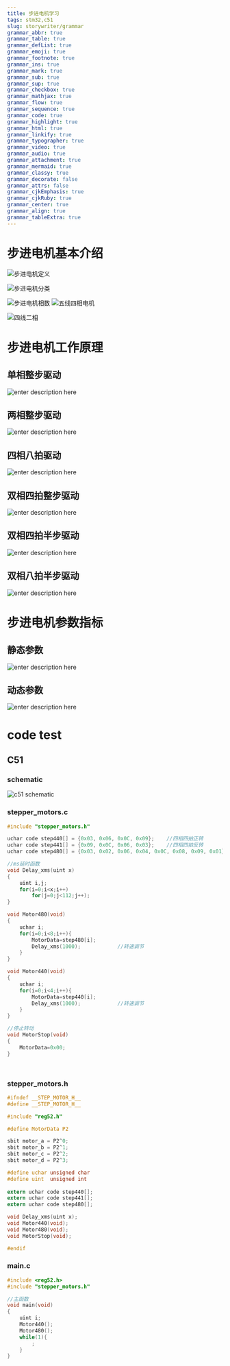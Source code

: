```yaml
---
title: 步进电机学习
tags: stm32,c51
slug: storywriter/grammar
grammar_abbr: true
grammar_table: true
grammar_defList: true
grammar_emoji: true
grammar_footnote: true
grammar_ins: true
grammar_mark: true
grammar_sub: true
grammar_sup: true
grammar_checkbox: true
grammar_mathjax: true
grammar_flow: true
grammar_sequence: true
grammar_code: true
grammar_highlight: true
grammar_html: true
grammar_linkify: true
grammar_typographer: true
grammar_video: true
grammar_audio: true
grammar_attachment: true
grammar_mermaid: true
grammar_classy: true
grammar_decorate: false
grammar_attrs: false
grammar_cjkEmphasis: true
grammar_cjkRuby: true
grammar_center: true
grammar_align: true
grammar_tableExtra: true
---
```


# 步进电机基本介绍
![步进电机定义](./images/1648358819030.png)

![步进电机分类](./images/1648358862106.png)

![步进电机相数](./images/1648358881057.png)
![五线四相电机](./images/1648358900509.png)

![四线二相](./images/1648358920368.png)
# 步进电机工作原理

## 单相整步驱动

![enter description here](./images/1648358973171.png)
## 两相整步驱动
![enter description here](./images/1648359028456.png)
## 四相八拍驱动
![enter description here](./images/1648359081821.png)
## 双相四拍整步驱动
![enter description here](./images/1648359159228.png)

## 双相四拍半步驱动
![enter description here](./images/1648359239008.png)
## 双相八拍半步驱动
![enter description here](./images/1648359260025.png)

# 步进电机参数指标
## 静态参数
![enter description here](./images/1648359390150.png)
## 动态参数
![enter description here](./images/1648359511528.png)

# code test
## C51
### schematic

![c51 schematic](./images/1648364950727.png)
### stepper_motors.c

``` c
#include "stepper_motors.h"

uchar code step440[] = {0x03, 0x06, 0x0C, 0x09};	//四相四拍正转
uchar code step441[] = {0x09, 0x0C, 0x06, 0x03};	//四相四拍反转
uchar code step480[] = {0x03, 0x02, 0x06, 0x04, 0x0C, 0x08, 0x09, 0x01};	//四相八拍正转

//ms延时函数
void Delay_xms(uint x)
{
	uint i,j;
	for(i=0;i<x;i++)
		for(j=0;j<112;j++);
}

void Motor480(void)
{
	uchar i;
	for(i=0;i<8;i++){
		MotorData=step480[i];
		Delay_xms(1000);			//转速调节
	}
}

void Motor440(void)
{
	uchar i;
	for(i=0;i<4;i++){
		MotorData=step440[i];
		Delay_xms(1000);			//转速调节
	}
}

//停止转动
void MotorStop(void)
{
	MotorData=0x00;
}




```

### stepper_motors.h

``` c
#ifndef __STEP_MOTOR_H__
#define __STEP_MOTOR_H__

#include "reg52.h"

#define MotorData P2

sbit motor_a = P2^0;
sbit motor_b = P2^1;
sbit motor_c = P2^2;
sbit motor_d = P2^3;

#define uchar unsigned char
#define uint  unsigned int
	
extern uchar code step440[];
extern uchar code step441[];
extern uchar code step480[];

void Delay_xms(uint x);
void Motor440(void);
void Motor480(void);
void MotorStop(void);

#endif

```
### main.c

``` c
#include <reg52.h>
#include "stepper_motors.h"

//主函数
void main(void)
{
	uint i;
	Motor440();	
	Motor480();	
	while(1){
		;
	}
}

```